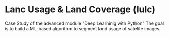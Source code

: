 # Lanc Usage & Land Coverage (lulc)
Case Study of the advanced module "Deep Learninig with Python"
The goal is to build a ML-based algorithm to segment land usage of satelite images. 
